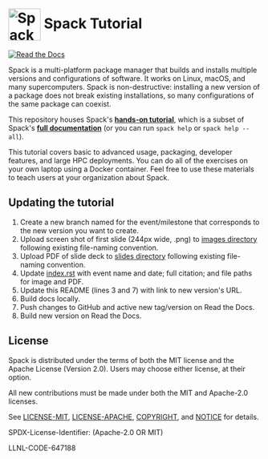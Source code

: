 # <img src="https://cdn.rawgit.com/spack/spack/develop/share/spack/logo/spack-logo.svg" width="64" valign="middle" alt="Spack"/> Spack Tutorial

[![Read the Docs](https://readthedocs.org/projects/spack-tutorial/badge/?version=latest)](https://spack-tutorial.readthedocs.io)

Spack is a multi-platform package manager that builds and installs multiple versions and configurations of software. It works on Linux, macOS, and many supercomputers. Spack is non-destructive: installing a new version of a package does not break existing installations, so many configurations of the same package can coexist.

This repository houses Spack's [**hands-on tutorial**](https://spack-tutorial.readthedocs.io/en/latest/), which is a subset of Spack's [**full documentation**](https://spack.readthedocs.io/) (or you can run `spack help` or `spack help --all`).

This tutorial covers basic to advanced usage, packaging, developer features, and large HPC deployments.  You can do all of the exercises on your own laptop using a Docker container. Feel free to use these materials to teach users at your organization about Spack.

## Updating the tutorial

1. Create a new branch named for the event/milestone that corresponds to the new version you want to create.
2. Upload screen shot of first slide (244px wide, .png) to [images directory](https://github.com/spack/spack-tutorial/tree/master/tutorial/images) following existing file-naming convention.
3. Upload PDF of slide deck to [slides directory](https://github.com/spack/spack-tutorial/tree/master/_static/slides) following existing file-naming convention.
4. Update [index.rst](https://github.com/spack/spack-tutorial/blob/master/index.rst) with event name and date; full citation; and file paths for image and PDF.
5. Update this README (lines 3 and 7) with link to new version's URL.
6. Build docs locally.
7. Push changes to GitHub and active new tag/version on Read the Docs.
8. Build new version on Read the Docs.

## License

Spack is distributed under the terms of both the MIT license and the Apache License (Version 2.0). Users may choose either license, at their option.

All new contributions must be made under both the MIT and Apache-2.0 licenses.

See [LICENSE-MIT](https://github.com/spack/spack/blob/develop/LICENSE-MIT),
[LICENSE-APACHE](https://github.com/spack/spack/blob/develop/LICENSE-APACHE),
[COPYRIGHT](https://github.com/spack/spack/blob/develop/COPYRIGHT), and
[NOTICE](https://github.com/spack/spack/blob/develop/NOTICE) for details.

SPDX-License-Identifier: (Apache-2.0 OR MIT)

LLNL-CODE-647188
